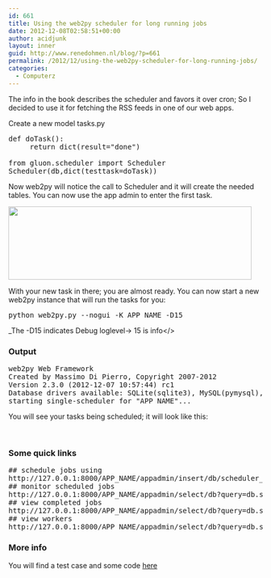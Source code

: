 ```yaml
---
id: 661
title: Using the web2py scheduler for long running jobs
date: 2012-12-08T02:58:51+00:00
author: acidjunk
layout: inner
guid: http://www.renedohmen.nl/blog/?p=661
permalink: /2012/12/using-the-web2py-scheduler-for-long-running-jobs/
categories:
  - Computerz
---
```

The info in the book describes the scheduler and favors it over cron; So I decided to use it for fetching the RSS feeds in one of our web apps.

Create a new model tasks.py

<pre>def doTask():
     return dict(result="done")

from gluon.scheduler import Scheduler
Scheduler(db,dict(testtask=doTask))</pre>

Now web2py will notice the call to Scheduler and it will create the needed tables. You can now use the app admin to enter the first task.

[<img class="alignnone size-full wp-image-672" title="Screenshot from 2012-12-08 00:29:04" src="http://www.renedohmen.nl/blog/wp-content/uploads/2012/12/Screenshot-from-2012-12-08-002904.png" alt="" width="482" height="145" srcset="http://www.renedohmen.nl/blog/wp-content/uploads/2012/12/Screenshot-from-2012-12-08-002904-300x90.png 300w, http://www.renedohmen.nl/blog/wp-content/uploads/2012/12/Screenshot-from-2012-12-08-002904.png 482w" sizes="(max-width: 482px) 100vw, 482px" />](http://www.renedohmen.nl/blog/wp-content/uploads/2012/12/Screenshot-from-2012-12-08-002904.png)

With your new task in there; you are almost ready. You can now start a new web2py instance that will run the tasks for you:

<pre>python web2py.py --nogui -K APP_NAME -D15</pre>

_The -D15 indicates Debug loglevel-> 15 is info</> </p> 

### Output

<pre>web2py Web Framework
Created by Massimo Di Pierro, Copyright 2007-2012
Version 2.3.0 (2012-12-07 10:57:44) rc1
Database drivers available: SQLite(sqlite3), MySQL(pymysql), MySQL(MySQLdb), PostgreSQL(pg8000), IMAP(imaplib)
starting single-scheduler for "APP_NAME"...</pre>

You will see your tasks being scheduled; it will look like this:

[<img class="alignnone size-medium wp-image-674" title="Screenshot from 2012-12-08 01:03:43" src="http://www.renedohmen.nl/blog/wp-content/uploads/2012/12/Screenshot-from-2012-12-08-010343-300x17.png" alt="" width="300" height="17" srcset="http://www.renedohmen.nl/blog/wp-content/uploads/2012/12/Screenshot-from-2012-12-08-010343-300x17.png 300w, http://www.renedohmen.nl/blog/wp-content/uploads/2012/12/Screenshot-from-2012-12-08-010343.png 718w" sizes="(max-width: 300px) 100vw, 300px" />](http://www.renedohmen.nl/blog/wp-content/uploads/2012/12/Screenshot-from-2012-12-08-010343.png)

### Some quick links

<pre>## schedule jobs using
http://127.0.0.1:8000/APP_NAME/appadmin/insert/db/scheduler_task
## monitor scheduled jobs
http://127.0.0.1:8000/APP_NAME/appadmin/select/db?query=db.scheduler_task.id&gt;0
## view completed jobs
http://127.0.0.1:8000/APP_NAME/appadmin/select/db?query=db.scheduler_run.id&gt;0
## view workers
http://127.0.0.1:8000/APP_NAME/appadmin/select/db?query=db.scheduler_worker.id&gt;0</pre>

### More info

You will find a test case and some code [here](https://github.com/niphlod/w2p_scheduler_tests)